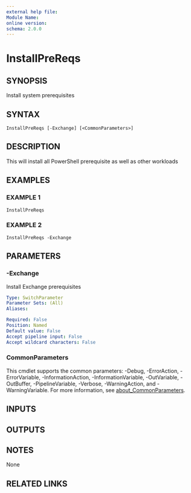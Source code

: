 ```yaml
---
external help file:
Module Name:
online version:
schema: 2.0.0
---
```


# InstallPreReqs

## SYNOPSIS
Install system prerequisites

## SYNTAX

```
InstallPreReqs [-Exchange] [<CommonParameters>]
```

## DESCRIPTION
This will install all PowerShell prerequisite as well as other workloads

## EXAMPLES

### EXAMPLE 1
```
InstallPreReqs
```

### EXAMPLE 2
```
InstallPreReqs -Exchange
```

## PARAMETERS

### -Exchange
Install Exchange prerequisites

```yaml
Type: SwitchParameter
Parameter Sets: (All)
Aliases:

Required: False
Position: Named
Default value: False
Accept pipeline input: False
Accept wildcard characters: False
```

### CommonParameters
This cmdlet supports the common parameters: -Debug, -ErrorAction, -ErrorVariable, -InformationAction, -InformationVariable, -OutVariable, -OutBuffer, -PipelineVariable, -Verbose, -WarningAction, and -WarningVariable. For more information, see [about_CommonParameters](http://go.microsoft.com/fwlink/?LinkID=113216).

## INPUTS

## OUTPUTS

## NOTES
None

## RELATED LINKS
